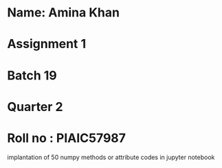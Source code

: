 # Name: Amina Khan
# Assignment 1
# Batch 19
# Quarter 2
# Roll no : PIAIC57987

implantation of 50 numpy methods or attribute codes in jupyter notebook
